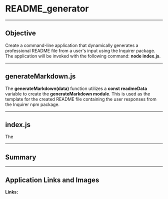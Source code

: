 # README_generator
___ 
## Objective
Create a command-line application that dynamically generates a professional README file from a user's input using the Inquirer package. The application will be invoked with the following command: **node index.js**.
___
## generateMarkdown.js
The **generateMarkdown(data)** function utilizes a **const readmeData** variable to create the **generateMarkdown module**.  This is used as the template for the created README file containing the user responses from the Inquirer npm package.    
___
## index.js
The

___
## Summary

___
## Application Links and Images  
**Links:**